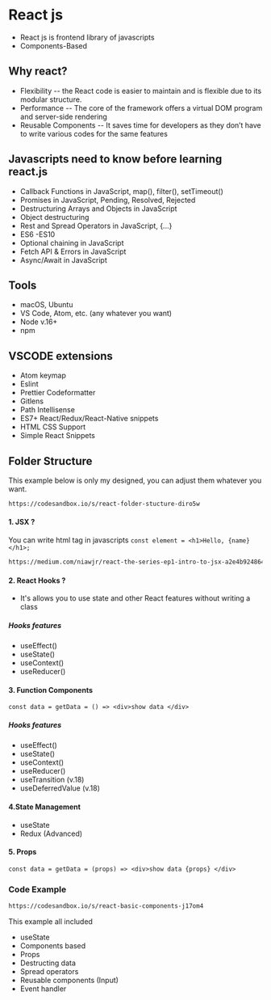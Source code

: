 # React js

- React js is frontend library of javascripts
- Components-Based

## Why react?

- Flexibility
  -- the React code is easier to maintain and is flexible due to its modular structure.
- Performance
  -- The core of the framework offers a virtual DOM program and server-side rendering
- Reusable Components
  -- It saves time for developers as they don’t have to write various codes for the same features

## Javascripts need to know before learning react.js

- Callback Functions in JavaScript, map(), filter(), setTimeout()
- Promises in JavaScript, Pending, Resolved, Rejected
- Destructuring Arrays and Objects in JavaScript
- Object destructuring
- Rest and Spread Operators in JavaScript, {...}
- ES6 -ES10
- Optional chaining in JavaScript
- Fetch API & Errors in JavaScript
- Async/Await in JavaScript

## Tools

- macOS, Ubuntu
- VS Code, Atom, etc. (any whatever you want)
- Node v.16+
- npm

## VSCODE extensions

- Atom keymap
- Eslint
- Prettier Codeformatter
- Gitlens
- Path Intellisense
- ES7+ React/Redux/React-Native snippets
- HTML CSS Support
- Simple React Snippets

## Folder Structure

This example below is only my designed, you can adjust them whatever you want.

```sh
https://codesandbox.io/s/react-folder-stucture-diro5w
```

#### 1. JSX ?

You can write html tag in javascripts
`const element = <h1>Hello, {name}</h1>;`

```sh
https://medium.com/niawjr/react-the-series-ep1-intro-to-jsx-a2e4b924864a
```

#### 2. React Hooks ?

- It's allows you to use state and other React features without writing a class

##### Hooks features

- useEffect()
- useState()
- useContext()
- useReducer()

#### 3. Function Components

`const data = getData = () => <div>show data </div>`

##### Hooks features

- useEffect()
- useState()
- useContext()
- useReducer()
- useTransition (v.18)
- useDeferredValue (v.18)

#### 4.State Management

- useState
- Redux (Advanced)

#### 5. Props

```
const data = getData = (props) => <div>show data {props} </div>
```

### Code Example

```sh
https://codesandbox.io/s/react-basic-components-j17om4
```

This example all included

- useState
- Components based
- Props
- Destructing data
- Spread operators
- Reusable components (Input)
- Event handler
